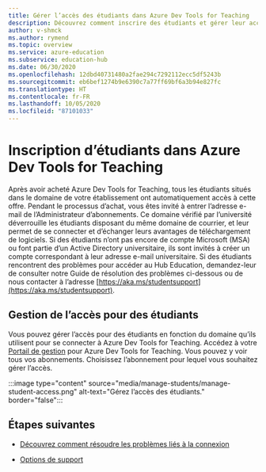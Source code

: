 ```yaml
---
title: Gérer l’accès des étudiants dans Azure Dev Tools for Teaching
description: Découvrez comment inscrire des étudiants et gérer leur accès à Azure Dev Tools for Teaching.
author: v-shmck
ms.author: rymend
ms.topic: overview
ms.service: azure-education
ms.subservice: education-hub
ms.date: 06/30/2020
ms.openlocfilehash: 12dbd40731480a2fae294c7292112ecc5df5243b
ms.sourcegitcommit: eb6bef1274b9e6390c7a77ff69bf6a3b94e827fc
ms.translationtype: HT
ms.contentlocale: fr-FR
ms.lasthandoff: 10/05/2020
ms.locfileid: "87101033"
---
```

# <a name="enrolling-students-in-azure-dev-tools-for-teaching"></a>Inscription d’étudiants dans Azure Dev Tools for Teaching
Après avoir acheté Azure Dev Tools for Teaching, tous les étudiants situés dans le domaine de votre établissement ont automatiquement accès à cette offre. Pendant le processus d’achat, vous êtes invité à entrer l’adresse e-mail de l’Administrateur d’abonnements. Ce domaine vérifié par l’université déverrouille les étudiants disposant du même domaine de courrier, et leur permet de se connecter et d’échanger leurs avantages de téléchargement de logiciels. Si des étudiants n’ont pas encore de compte Microsoft (MSA) ou font partie d’un Active Directory universitaire, ils sont invités à créer un compte correspondant à leur adresse e-mail universitaire. Si des étudiants rencontrent des problèmes pour accéder au Hub Education, demandez-leur de consulter notre Guide de résolution des problèmes ci-dessous ou de nous contacter à l’adresse [https://aka.ms/studentsupport](https://aka.ms/studentsupport).

## <a name="managing-access-for-students"></a>Gestion de l’accès pour des étudiants
Vous pouvez gérer l’accès pour des étudiants en fonction du domaine qu’ils utilisent pour se connecter à Azure Dev Tools for Teaching. Accédez à votre [Portail de gestion](https://azureforeducation.microsoft.com/en-us/account/Subscriptions) pour Azure Dev Tools for Teaching. Vous pouvez y voir tous vos abonnements. Choisissez l’abonnement pour lequel vous souhaitez gérer l’accès.

:::image type="content" source="media/manage-students/manage-student-access.png" alt-text="Gérez l’accès des étudiants." border="false":::

## <a name="next-steps"></a>Étapes suivantes   
- [Découvrez comment résoudre les problèmes liés à la connexion](troubleshoot-login.md)

- [Options de support](program-support.md)
